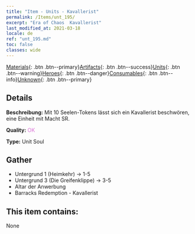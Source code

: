 ```yaml
---
title: "Item - Units - Kavallerist"
permalink: /Items/unt_195/
excerpt: "Era of Chaos  Kavallerist"
last_modified_at: 2021-03-18
locale: de
ref: "unt_195.md"
toc: false
classes: wide
---
```

 [Materials](/de/Items/){: .btn .btn--primary}[Artifacts](/de/Items/Artifacts/){: .btn .btn--success}[Units](/de/Items/Units/){: .btn .btn--warning}[Heroes](/de/Items/Heroes/){: .btn .btn--danger}[Consumables](/de/Items/Consumables/){: .btn .btn--info}[Unknown](/de/Items/Unknown/){: .btn .btn--primary}

## Details
 **Beschreibung:** Mit 10 Seelen-Tokens lässt sich ein Kavallerist beschwören, eine Einheit mit Macht SR.

 **Quality:** <span style="color: #DA70D6">OK</span>

 **Type:** Unit Soul

## Gather

*    Untergrund 1 (Heimkehr) -> 1-5 
*    Untergrund 3 (Die Greifenklippe) -> 3-5 
*    Altar der Anwerbung 
*    Barracks Redemption - Kavallerist 

## This item contains:

  None

